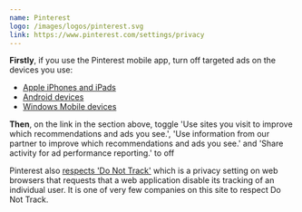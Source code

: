 ```yaml
---
name: Pinterest
logo: /images/logos/pinterest.svg
link: https://www.pinterest.com/settings/privacy
---
```

**Firstly**, if you use the Pinterest mobile app, turn off targeted ads on the devices you use:

* [Apple iPhones and iPads](/apple-iphone-ipad)
* [Android devices](/android)
* [Windows Mobile devices](/windows-mobile)

**Then**, on the link in the section above, toggle 'Use sites you visit to improve which recommendations and ads you see.', 'Use information from our partner to improve which recommendations and ads you see.' and 'Share activity for ad performance reporting.' to off

Pinterest also [respects 'Do Not Track'](https://help.pinterest.com/en/article/do-not-track) which is a privacy setting on web browsers that requests that a web application disable its tracking of an individual user. It is one of very few companies on this site to respect Do Not Track.
